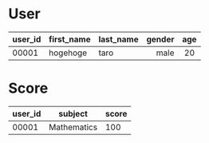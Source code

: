 # User
| user_id | first_name | last_name | gender | age | 
|---------| ----------- |:-------- | ----: |:---:|
| 00001 | hogehoge | taro | male | 20 |

# Score 
user_id | subject | score
------- | :-------: |:-----
00001 | Mathematics | 100
